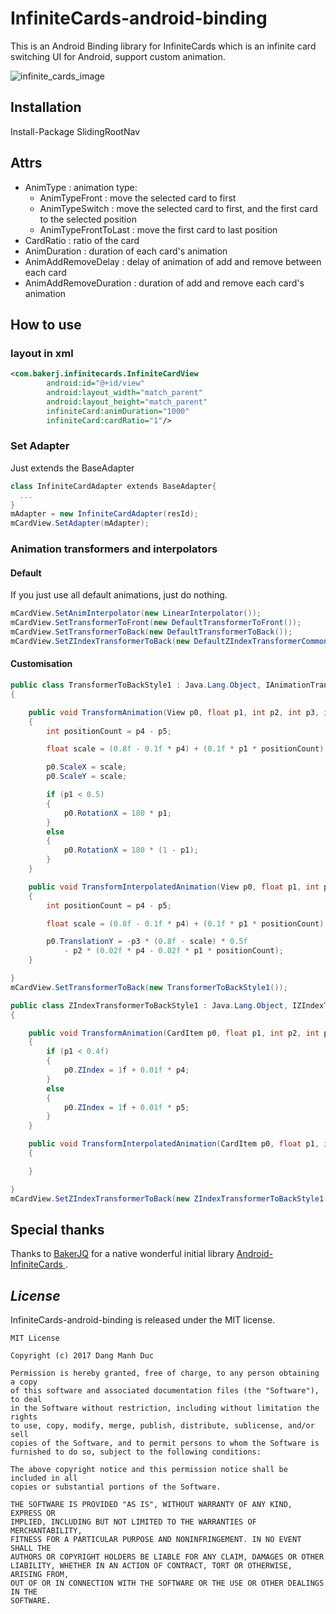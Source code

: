 # InfiniteCards-android-binding
This is an Android Binding library for InfiniteCards which is an infinite card switching UI for Android, support custom animation.

![infinite_cards_image](https://user-images.githubusercontent.com/24780565/33231517-0d1ea6c6-d229-11e7-9edb-b8f95d211cf7.gif)

## Installation 
Install-Package SlidingRootNav

## Attrs
- AnimType : animation type:
  + AnimTypeFront : move the selected card to first
  + AnimTypeSwitch : move the selected card to first, and the first card to the selected position
  + AnimTypeFrontToLast : move the first card to last position
- CardRatio : ratio of the card
- AnimDuration : duration of each card's animation
- AnimAddRemoveDelay : delay of animation of add and remove between each card
- AnimAddRemoveDuration : duration of add and remove each card's animation

## How to use
### layout in xml
```xml
<com.bakerj.infinitecards.InfiniteCardView
        android:id="@+id/view"
        android:layout_width="match_parent"
        android:layout_height="match_parent"
        infiniteCard:animDuration="1000"
        infiniteCard:cardRatio="1"/>

```
### Set Adapter
Just extends the BaseAdapter
```C#
class InfiniteCardAdapter extends BaseAdapter{
  ...
}
mAdapter = new InfiniteCardAdapter(resId);
mCardView.SetAdapter(mAdapter);
```
### Animation transformers and interpolators
#### Default
If you just use all default animations, just do nothing.
```C#
mCardView.SetAnimInterpolator(new LinearInterpolator());
mCardView.SetTransformerToFront(new DefaultTransformerToFront());
mCardView.SetTransformerToBack(new DefaultTransformerToBack());
mCardView.SetZIndexTransformerToBack(new DefaultZIndexTransformerCommon());
```
#### Customisation
```C#
public class TransformerToBackStyle1 : Java.Lang.Object, IAnimationTransformer
{

    public void TransformAnimation(View p0, float p1, int p2, int p3, int p4, int p5)
    {
        int positionCount = p4 - p5;

        float scale = (0.8f - 0.1f * p4) + (0.1f * p1 * positionCount);

        p0.ScaleX = scale;
        p0.ScaleY = scale;

        if (p1 < 0.5)
        {
            p0.RotationX = 180 * p1;
        }
        else
        {
            p0.RotationX = 180 * (1 - p1);
        }
    }

    public void TransformInterpolatedAnimation(View p0, float p1, int p2, int p3, int p4, int p5)
    {
        int positionCount = p4 - p5;

        float scale = (0.8f - 0.1f * p4) + (0.1f * p1 * positionCount);

        p0.TranslationY = -p3 * (0.8f - scale) * 0.5f 
            - p2 * (0.02f * p4 - 0.02f * p1 * positionCount);
    }

}
mCardView.SetTransformerToBack(new TransformerToBackStyle1());

public class ZIndexTransformerToBackStyle1 : Java.Lang.Object, IZIndexTransformer
{

    public void TransformAnimation(CardItem p0, float p1, int p2, int p3, int p4, int p5)
    {
        if (p1 < 0.4f)
        {
            p0.ZIndex = 1f + 0.01f * p4;
        }
        else
        {
            p0.ZIndex = 1f + 0.01f * p5;
        }
    }

    public void TransformInterpolatedAnimation(CardItem p0, float p1, int p2, int p3, int p4, int p5)
    {

    }

}
mCardView.SetZIndexTransformerToBack(new ZIndexTransformerToBackStyle1());
```

## Special thanks
Thanks to [BakerJQ](https://github.com/BakerJQ) for a native wonderful initial library [Android-InfiniteCards
](https://github.com/BakerJQ/Android-InfiniteCards).

## *License*

InfiniteCards-android-binding is released under the MIT license.

```
MIT License

Copyright (c) 2017 Dang Manh Duc

Permission is hereby granted, free of charge, to any person obtaining a copy
of this software and associated documentation files (the "Software"), to deal
in the Software without restriction, including without limitation the rights
to use, copy, modify, merge, publish, distribute, sublicense, and/or sell
copies of the Software, and to permit persons to whom the Software is
furnished to do so, subject to the following conditions:

The above copyright notice and this permission notice shall be included in all
copies or substantial portions of the Software.

THE SOFTWARE IS PROVIDED "AS IS", WITHOUT WARRANTY OF ANY KIND, EXPRESS OR
IMPLIED, INCLUDING BUT NOT LIMITED TO THE WARRANTIES OF MERCHANTABILITY,
FITNESS FOR A PARTICULAR PURPOSE AND NONINFRINGEMENT. IN NO EVENT SHALL THE
AUTHORS OR COPYRIGHT HOLDERS BE LIABLE FOR ANY CLAIM, DAMAGES OR OTHER
LIABILITY, WHETHER IN AN ACTION OF CONTRACT, TORT OR OTHERWISE, ARISING FROM,
OUT OF OR IN CONNECTION WITH THE SOFTWARE OR THE USE OR OTHER DEALINGS IN THE
SOFTWARE.
```
